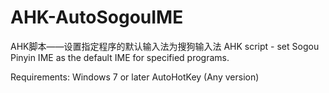 ﻿# AHK-AutoSogouIME
AHK脚本——设置指定程序的默认输入法为搜狗输入法
AHK script - set Sogou Pinyin IME as the default IME for specified programs.

Requirements:
    Windows 7 or later
    AutoHotKey (Any version)